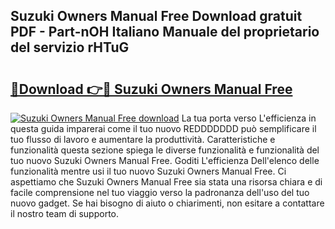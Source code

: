## Suzuki Owners Manual Free Download gratuit PDF - Part-nOH Italiano Manuale del proprietario del servizio rHTuG

# <h2><a href="http://dfc0jh.blite.top/?on=Suzuki+Owners+Manual+Free">🔗Download 👉🔴 Suzuki Owners Manual Free</a></h2>

[![Suzuki Owners Manual Free download](https://i.imgur.com/lujVjoI.png)](http://dfc0jh.blite.top/?on=Suzuki+Owners+Manual+Free)
La tua porta verso L'efficienza in questa guida imparerai come il tuo nuovo REDDDDDDD può semplificare il tuo flusso di lavoro e aumentare la produttività. Caratteristiche e funzionalità questa sezione spiega le diverse funzionalità e funzionalità del tuo nuovo Suzuki Owners Manual Free. Goditi L'efficienza Dell'elenco delle funzionalità mentre usi il tuo nuovo Suzuki Owners Manual Free. Ci aspettiamo che Suzuki Owners Manual Free sia stata una risorsa chiara e di facile comprensione nel tuo viaggio verso la padronanza dell'uso del tuo nuovo gadget. Se hai bisogno di aiuto o chiarimenti, non esitare a contattare il nostro team di supporto.
